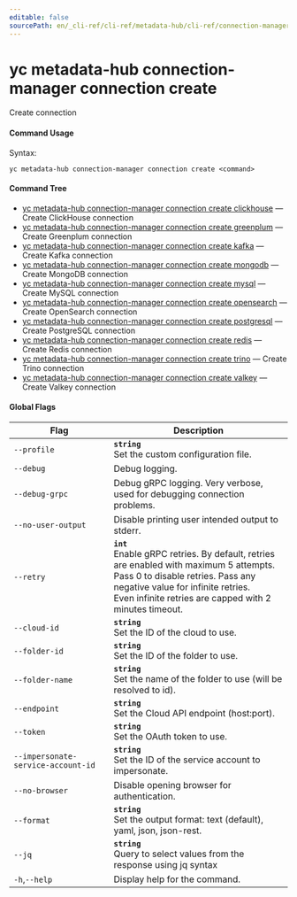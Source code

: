 ```yaml
---
editable: false
sourcePath: en/_cli-ref/cli-ref/metadata-hub/cli-ref/connection-manager/connection/create/index.md
---
```


# yc metadata-hub connection-manager connection create

Create connection

#### Command Usage

Syntax: 

`yc metadata-hub connection-manager connection create <command>`

#### Command Tree

- [yc metadata-hub connection-manager connection create clickhouse](clickhouse.md) — Create ClickHouse connection
- [yc metadata-hub connection-manager connection create greenplum](greenplum.md) — Create Greenplum connection
- [yc metadata-hub connection-manager connection create kafka](kafka.md) — Create Kafka connection
- [yc metadata-hub connection-manager connection create mongodb](mongodb.md) — Create MongoDB connection
- [yc metadata-hub connection-manager connection create mysql](mysql.md) — Create MySQL connection
- [yc metadata-hub connection-manager connection create opensearch](opensearch.md) — Create OpenSearch connection
- [yc metadata-hub connection-manager connection create postgresql](postgresql.md) — Create PostgreSQL connection
- [yc metadata-hub connection-manager connection create redis](redis.md) — Create Redis connection
- [yc metadata-hub connection-manager connection create trino](trino.md) — Create Trino connection
- [yc metadata-hub connection-manager connection create valkey](valkey.md) — Create Valkey connection

#### Global Flags

| Flag | Description |
|----|----|
|`--profile`|<b>`string`</b><br/>Set the custom configuration file.|
|`--debug`|Debug logging.|
|`--debug-grpc`|Debug gRPC logging. Very verbose, used for debugging connection problems.|
|`--no-user-output`|Disable printing user intended output to stderr.|
|`--retry`|<b>`int`</b><br/>Enable gRPC retries. By default, retries are enabled with maximum 5 attempts.<br/>Pass 0 to disable retries. Pass any negative value for infinite retries.<br/>Even infinite retries are capped with 2 minutes timeout.|
|`--cloud-id`|<b>`string`</b><br/>Set the ID of the cloud to use.|
|`--folder-id`|<b>`string`</b><br/>Set the ID of the folder to use.|
|`--folder-name`|<b>`string`</b><br/>Set the name of the folder to use (will be resolved to id).|
|`--endpoint`|<b>`string`</b><br/>Set the Cloud API endpoint (host:port).|
|`--token`|<b>`string`</b><br/>Set the OAuth token to use.|
|`--impersonate-service-account-id`|<b>`string`</b><br/>Set the ID of the service account to impersonate.|
|`--no-browser`|Disable opening browser for authentication.|
|`--format`|<b>`string`</b><br/>Set the output format: text (default), yaml, json, json-rest.|
|`--jq`|<b>`string`</b><br/>Query to select values from the response using jq syntax|
|`-h`,`--help`|Display help for the command.|

